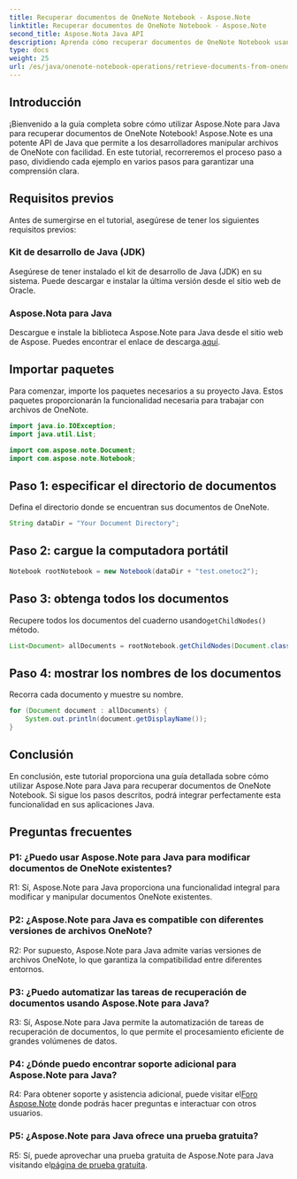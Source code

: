 ```yaml
---
title: Recuperar documentos de OneNote Notebook - Aspose.Note
linktitle: Recuperar documentos de OneNote Notebook - Aspose.Note
second_title: Aspose.Nota Java API
description: Aprenda cómo recuperar documentos de OneNote Notebook usando Aspose.Note para Java. Siga nuestra guía paso a paso para una integración perfecta.
type: docs
weight: 25
url: /es/java/onenote-notebook-operations/retrieve-documents-from-onenote-notebook/
---
```

## Introducción

¡Bienvenido a la guía completa sobre cómo utilizar Aspose.Note para Java para recuperar documentos de OneNote Notebook! Aspose.Note es una potente API de Java que permite a los desarrolladores manipular archivos de OneNote con facilidad. En este tutorial, recorreremos el proceso paso a paso, dividiendo cada ejemplo en varios pasos para garantizar una comprensión clara.

## Requisitos previos

Antes de sumergirse en el tutorial, asegúrese de tener los siguientes requisitos previos:

### Kit de desarrollo de Java (JDK)

Asegúrese de tener instalado el kit de desarrollo de Java (JDK) en su sistema. Puede descargar e instalar la última versión desde el sitio web de Oracle.

### Aspose.Nota para Java

 Descargue e instale la biblioteca Aspose.Note para Java desde el sitio web de Aspose. Puedes encontrar el enlace de descarga.[aquí](https://releases.aspose.com/note/java/).

## Importar paquetes

Para comenzar, importe los paquetes necesarios a su proyecto Java. Estos paquetes proporcionarán la funcionalidad necesaria para trabajar con archivos de OneNote.

```java
import java.io.IOException;
import java.util.List;

import com.aspose.note.Document;
import com.aspose.note.Notebook;
```

## Paso 1: especificar el directorio de documentos

Defina el directorio donde se encuentran sus documentos de OneNote.

```java
String dataDir = "Your Document Directory";
```

## Paso 2: cargue la computadora portátil

```java
Notebook rootNotebook = new Notebook(dataDir + "test.onetoc2");
```

## Paso 3: obtenga todos los documentos

 Recupere todos los documentos del cuaderno usando`getChildNodes()` método.

```java
List<Document> allDocuments = rootNotebook.getChildNodes(Document.class);
```

## Paso 4: mostrar los nombres de los documentos

Recorra cada documento y muestre su nombre.

```java
for (Document document : allDocuments) {
    System.out.println(document.getDisplayName());
}
```

## Conclusión

En conclusión, este tutorial proporciona una guía detallada sobre cómo utilizar Aspose.Note para Java para recuperar documentos de OneNote Notebook. Si sigue los pasos descritos, podrá integrar perfectamente esta funcionalidad en sus aplicaciones Java.

## Preguntas frecuentes

### P1: ¿Puedo usar Aspose.Note para Java para modificar documentos de OneNote existentes?

R1: Sí, Aspose.Note para Java proporciona una funcionalidad integral para modificar y manipular documentos OneNote existentes.

### P2: ¿Aspose.Note para Java es compatible con diferentes versiones de archivos OneNote?

R2: Por supuesto, Aspose.Note para Java admite varias versiones de archivos OneNote, lo que garantiza la compatibilidad entre diferentes entornos.

### P3: ¿Puedo automatizar las tareas de recuperación de documentos usando Aspose.Note para Java?

R3: Sí, Aspose.Note para Java permite la automatización de tareas de recuperación de documentos, lo que permite el procesamiento eficiente de grandes volúmenes de datos.

### P4: ¿Dónde puedo encontrar soporte adicional para Aspose.Note para Java?

 R4: Para obtener soporte y asistencia adicional, puede visitar el[Foro Aspose.Note](https://forum.aspose.com/c/note/28) donde podrás hacer preguntas e interactuar con otros usuarios.

### P5: ¿Aspose.Note para Java ofrece una prueba gratuita?

 R5: Sí, puede aprovechar una prueba gratuita de Aspose.Note para Java visitando el[página de prueba gratuita](https://releases.aspose.com/).